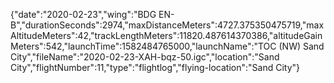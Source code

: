 {"date":"2020-02-23","wing":"BDG EN-B","durationSeconds":2974,"maxDistanceMeters":4727.375350475719,"maxAltitudeMeters":42,"trackLengthMeters":11820.487614370386,"altitudeGainMeters":542,"launchTime":1582484765000,"launchName":"TOC (NW) Sand City","fileName":"2020-02-23-XAH-bqz-50.igc","location":"Sand City","flightNumber":11,"type":"flightlog","flying-location":"Sand City"}
